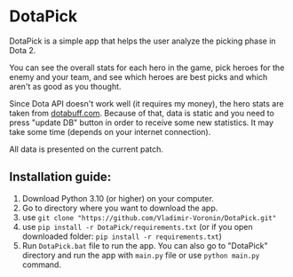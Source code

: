 # DotaPick

DotaPick is a simple app that helps the user analyze the picking phase in Dota 2.

You can see the overall stats for each hero in the game, pick heroes for the enemy and your team, and see which heroes are best picks and which aren't as good as you thought.

Since Dota API doesn't work well (it requires my money), the hero stats are taken from [dotabuff.com](https://www.dotabuff.com/). Because of that, data is static and you need to press "update DB" button in order to receive some new statistics. It may take some time (depends on your internet connection).

All data is presented on the current patch.

## Installation guide:
1) Download Python 3.10 (or higher) on your computer.
2) Go to directory where you want to download the app.
3) use ```git clone "https://github.com/Vladimir-Voronin/DotaPick.git"```
4) use ```pip install -r DotaPick/requirements.txt``` (or if you open downloaded folder: ```pip install -r requirements.txt```)
5) Run ```DotaPick.bat``` file to run the app. You can also go to "DotaPick" directory and run the app with ```main.py``` file or use ```python main.py``` command.
